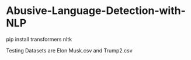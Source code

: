 # Abusive-Language-Detection-with-NLP

pip install transformers nltk

Testing Datasets are Elon Musk.csv and Trump2.csv
